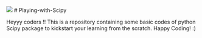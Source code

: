 <img src = "https://www.google.com/url?sa=i&url=https%3A%2F%2Fscipy.org%2F&psig=AOvVaw3G87mNtEmk8QOKAeNoIkvY&ust=1642788969180000&source=images&cd=vfe&ved=0CAsQjRxqFwoTCPiws_r3wPUCFQAAAAAdAAAAABAD">
# Playing-with-Scipy

Heyyy coders !! This is a repository containing some basic codes of python Scipy package to kickstart your learning from the scratch. 
Happy Coding! :)
